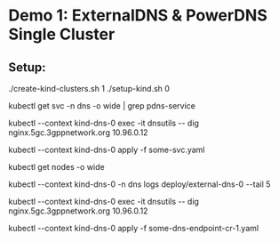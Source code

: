 # Demo 1: ExternalDNS & PowerDNS Single Cluster

## Setup:

./create-kind-clusters.sh 1
./setup-kind.sh 0

kubectl get svc -n dns -o wide | grep pdns-service

kubectl --context kind-dns-0 exec -it dnsutils -- dig nginx.5gc.3gppnetwork.org 10.96.0.12

kubectl --context kind-dns-0 apply -f some-svc.yaml

kubectl get nodes -o wide

kubectl --context kind-dns-0 -n dns logs deploy/external-dns-0 --tail 5

kubectl --context kind-dns-0 exec -it dnsutils -- dig nginx.5gc.3gppnetwork.org 10.96.0.12

kubectl --context kind-dns-0 apply -f some-dns-endpoint-cr-1.yaml
